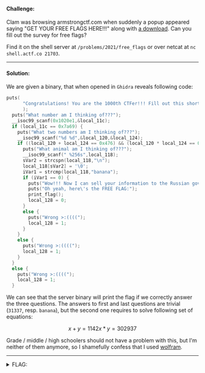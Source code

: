 #### Challenge:

Clam was browsing armstrongctf.com when suddenly a popup appeared saying "GET YOUR FREE FLAGS HERE!!!" along with [a download](./free_flags ":ignore"). Can you fill out the survey for free flags?

Find it on the shell server at `/problems/2021/free_flags` or over netcat at `nc shell.actf.co 21703`.

---

#### Solution:

We are given a binary, that when opened in `Ghidra` reveals following code: 

```c++
puts(
      "Congratulations! You are the 1000th CTFer!!! Fill out this short survey to get FREE FLAGS!!!"
      );
  puts("What number am I thinking of???");
  __isoc99_scanf(0x1020e1,&local_11c);
  if (local_11c == 0x7a69) {
    puts("What two numbers am I thinking of???");
    __isoc99_scanf("%d %d",&local_120,&local_124);
    if ((local_120 + local_124 == 0x476) && (local_120 * local_124 == 0x49f59)) {
      puts("What animal am I thinking of???");
      __isoc99_scanf(" %256s",local_118);
      sVar2 = strcspn(local_118,"\n");
      local_118[sVar2] = '\0';
      iVar1 = strcmp(local_118,"banana");
      if (iVar1 == 0) {
        puts("Wow!!! Now I can sell your information to the Russian government!!!");
        puts("Oh yeah, here\'s the FREE FLAG:");
        print_flag();
        local_128 = 0;
      }
      else {
        puts("Wrong >:((((");
        local_128 = 1;
      }
    }
    else {
      puts("Wrong >:((((");
      local_128 = 1;
    }
  }
  else {
    puts("Wrong >:((((");
    local_128 = 1;
  }
```

We can see that the server binary will print the flag if we correctly answer the three questions. The answers to first and last questions are trivial (`31337`, resp. `banana`), but the second one requires to solve following set of equations:

```math
x + y = 1142
x * y = 302937
```

Grade / middle / high schoolers should not have a problem with this, but I'm neither of them anymore, so I shamefully confess that I used [wolfram](https://www.wolframalpha.com/input/?i=x+%2B+y+%3D+1142%3B+x+*+y+%3D+302937).

---

<details><summary>FLAG:</summary>

```text
actf{what_do_you_mean_bananas_arent_animals}
```

</details>
<br/>
